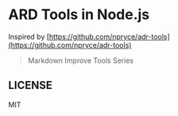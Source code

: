 ARD Tools in Node.js
===

Inspired by [https://github.com/npryce/adr-tools](https://github.com/npryce/adr-tools)

> Markdown Improve Tools Series

LICENSE
---
MIT
